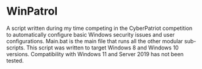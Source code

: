 # WinPatrol

A script written during my time competing in the CyberPatriot competition to automatically configure basic Windows security issues and user configurations. Main.bat is the main file that runs all the other modular sub-scripts. This script was written to target Windows 8 and Windows 10 versions. Compatibility with Windows 11 and Server 2019 has not been tested.
